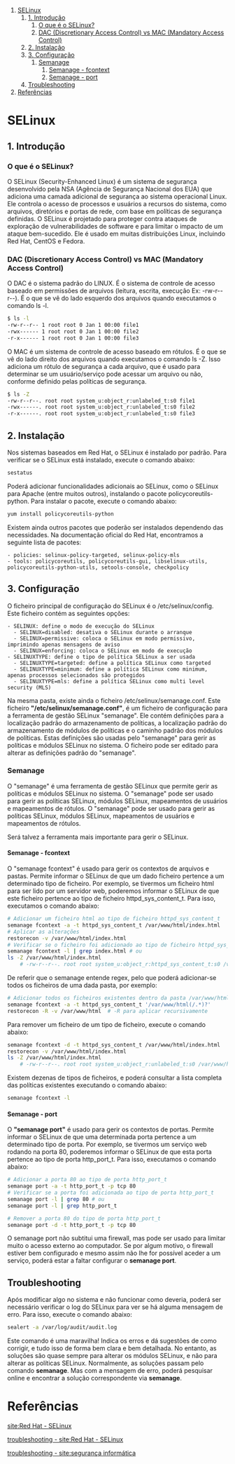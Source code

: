 1. [SELinux](#selinux)
    1. [1. Introdução](#1-introdução)
        1. [O que é o SELinux?](#o-que-é-o-selinux)
        2. [DAC (Discretionary Access Control) vs MAC (Mandatory Access Control)](#dac-discretionary-access-control-vs-mac-mandatory-access-control)
    2. [2. Instalação](#2-instalação)
    3. [3. Configuração](#3-configuração)
        1. [Semanage](#semanage)
            1. [Semanage - fcontext](#semanage---fcontext)
            2. [Semanage - port](#semanage---port)
    4. [Troubleshooting](#troubleshooting)
2. [Referências](#referências)

# SELinux

## 1. Introdução

### O que é o SELinux?

O SELinux (Security-Enhanced Linux) é um sistema de segurança desenvolvido pela NSA (Agência de Segurança Nacional dos EUA) que adiciona uma camada adicional de segurança ao sistema operacional Linux. Ele controla o acesso de processos e usuários a recursos do sistema, como arquivos, diretórios e portas de rede, com base em políticas de segurança definidas. O SELinux é projetado para proteger contra ataques de exploração de vulnerabilidades de software e para limitar o impacto de um ataque bem-sucedido. Ele é usado em muitas distribuições Linux, incluindo Red Hat, CentOS e Fedora.

### DAC (Discretionary Access Control) vs MAC (Mandatory Access Control)

O DAC é o sistema padrão do LINUX. É o sistema de controle de acesso baseado em permissões de arquivos (leitura, escrita, execução Ex: -rw-r--r--). É o que se vê do lado esquerdo dos arquivos quando executamos o comando ls -l.

```bash
$ ls -l
-rw-r--r-- 1 root root 0 Jan 1 00:00 file1
-rwx------ 1 root root 0 Jan 1 00:00 file2
-r-x------ 1 root root 0 Jan 1 00:00 file3
```

O MAC é um sistema de controle de acesso baseado em rótulos. É o que se vê do lado direito dos arquivos quando executamos o comando ls -Z. Isso adiciona um rótulo de segurança a cada arquivo, que é usado para determinar se um usuário/serviço pode acessar um arquivo ou não, conforme definido pelas políticas de segurança.

```bash
$ ls -Z
-rw-r--r--. root root system_u:object_r:unlabeled_t:s0 file1
-rwx------. root root system_u:object_r:unlabeled_t:s0 file2
-r-x------. root root system_u:object_r:unlabeled_t:s0 file3
```

<div style="page-break-after: always;"></div>

## 2. Instalação

Nos sistemas baseados em Red Hat, o SELinux é instalado por padrão. Para verificar se o SELinux está instalado, execute o comando abaixo:

```bash
sestatus
```

Poderá adicionar funcionalidades adicionais ao SELinux, como o SELinux para Apache (entre muitos outros), instalando o pacote policycoreutils-python. Para instalar o pacote, execute o comando abaixo:

```bash
yum install policycoreutils-python
```

Existem ainda outros pacotes que poderão ser instalados dependendo das necessidades. Na documentação oficial do Red Hat, encontramos a seguinte lista de pacotes:

    - policies: selinux-policy-targeted, selinux-policy-mls
    - tools: policycoreutils, policycoreutils-gui, libselinux-utils, policycoreutils-python-utils, setools-console, checkpolicy

## 3. Configuração

O ficheiro principal de configuração do SELinux é o /etc/selinux/config. Este ficheiro contém as seguintes opções:

    - SELINUX: define o modo de execução do SELinux
      - SELINUX=disabled: desativa o SELinux durante o arranque
      - SELINUX=permissive: coloca o SELinux em modo permissivo, imprimindo apenas mensagens de aviso
      - SELINUX=enforcing: coloca o SELinux em modo de execução
    - SELINUXTYPE: define o tipo de política SELinux a ser usada
      - SELINUXTYPE=targeted: define a política SELinux como targeted
      - SELINUXTYPE=minimum: define a política SELinux como minimum, apenas processos selecionados são protegidos
      - SELINUXTYPE=mls: define a política SELinux como multi level security (MLS)

Na mesma pasta, existe ainda o ficheiro /etc/selinux/semanage.conf. Este ficheiro **"/etc/selinux/semanage.conf"**, é um ficheiro de configuração para a ferramenta de gestão SELinux "semanage". Ele contém definições para a localização padrão do armazenamento de políticas, a localização padrão do armazenamento de módulos de políticas e o caminho padrão dos módulos de políticas. Estas definições são usadas pelo "semanage" para gerir as políticas e módulos SELinux no sistema. O ficheiro pode ser editado para alterar as definições padrão do "semanage".

<div style="page-break-after: always;"></div>

### Semanage

O "semanage" é uma ferramenta de gestão SELinux que permite gerir as políticas e módulos SELinux no sistema. O "semanage" pode ser usado para gerir as políticas SELinux, módulos SELinux, mapeamentos de usuários e mapeamentos de rótulos. O "semanage" pode ser usado para gerir as políticas SELinux, módulos SELinux, mapeamentos de usuários e mapeamentos de rótulos.

Será talvez a ferramenta mais importante para gerir o SELinux.

#### Semanage - fcontext

O "semanage fcontext" é usado para gerir os contextos de arquivos e pastas. Permite informar o SELinux de que um dado ficheiro pertence a um determinado tipo de ficheiro. Por exemplo, se tivermos um ficheiro html para ser lido por um servidor web, poderemos informar o SELinux de que este ficheiro pertence ao tipo de ficheiro httpd_sys_content_t. Para isso, executamos o comando abaixo:

```bash
# Adicionar um ficheiro html ao tipo de ficheiro httpd_sys_content_t
semanage fcontext -a -t httpd_sys_content_t /var/www/html/index.html
# Aplicar as alterações
restorecon -v /var/www/html/index.html
# Verificar se o ficheiro foi adicionado ao tipo de ficheiro httpd_sys_content_t
semanage fcontext -l | grep index.html # ou
ls -Z /var/www/html/index.html
	# -rw-r--r--. root root system_u:object_r:httpd_sys_content_t:s0 /var/www/html/index.html
```

De referir que o semanage entende regex, pelo que poderá adicionar-se todos os ficheiros de uma dada pasta, por exemplo:

```bash
# Adicionar todos os ficheiros existentes dentro da pasta /var/www/html/ ao tipo de ficheiro httpd_sys_content_t
semanage fcontext -a -t httpd_sys_content_t '/var/www/html(/.*)?'
restorecon -R -v /var/www/html  # -R para aplicar recursivamente
```

Para remover um ficheiro de um tipo de ficheiro, execute o comando abaixo:

```bash
semanage fcontext -d -t httpd_sys_content_t /var/www/html/index.html
restorecon -v /var/www/html/index.html
ls -Z /var/www/html/index.html
	# -rw-r--r--. root root system_u:object_r:unlabeled_t:s0 /var/www/html/index.html
```

<div style="page-break-after: always;"></div>

Existem dezenas de tipos de ficheiros, e poderá consultar a lista completa das políticas existentes executando o comando abaixo:

```bash
semanage fcontext -l
```

#### Semanage - port

O **"semanage port"** é usado para gerir os contextos de portas. Permite informar o SELinux de que uma determinada porta pertence a um determinado tipo de porta. Por exemplo, se tivermos um serviço web rodando na porta 80, poderemos informar o SELinux de que esta porta pertence ao tipo de porta http_port_t. Para isso, executamos o comando abaixo:

```bash
# Adicionar a porta 80 ao tipo de porta http_port_t
semanage port -a -t http_port_t -p tcp 80
# Verificar se a porta foi adicionada ao tipo de porta http_port_t
semanage port -l | grep 80 # ou
semanage port -l | grep http_port_t

# Remover a porta 80 do tipo de porta http_port_t
semanage port -d -t http_port_t -p tcp 80
```

O semanage port não subtitui uma firewall, mas pode ser usado para limitar muito o acesso externo ao computador. Se por algum motivo, o firewall estiver bem configurado e mesmo assim não lhe for possível aceder a um serviço, poderá estar a faltar configurar o **semanage port**.

<div style="page-break-after: always;"></div>

## Troubleshooting

Após modificar algo no sistema e não funcionar como deveria, poderá ser necessário verificar o log do SELinux para ver se há alguma mensagem de erro. Para isso, execute o comando abaixo:

```bash
sealert -a /var/log/audit/audit.log
```

Este comando é uma maravilha! Indica os erros e dá sugestões de como corrigir, e tudo isso de forma bem clara e bem detalhada. No entanto, as soluções são quase sempre para alterar os módulos SELinux, e não para alterar as políticas SELinux. Normalmente, as soluções passam pelo comando **semanage**. Mas com a mensagem de erro, poderá pesquisar online e encontrar a solução correspondente via **semanage**.

# Referências

[site:Red Hat - SELinux](https://access.redhat.com/documentation/en-us/red_hat_enterprise_linux/8/html/using_selinux/index)

[troubleshooting - site:Red Hat - SELinux](https://access.redhat.com/documentation/en-us/red_hat_enterprise_linux/8/html/using_selinux/troubleshooting-problems-related-to-selinux_using-selinux)

[troubleshooting - site:segurança informática](https://seguranca-informatica.pt/tutorial-selinux-de-forma-facil/#.ZCwGoHbMJmM)

